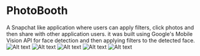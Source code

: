 # PhotoBooth
A Snapchat like application where users can apply filters, click photos and then share with other application users.
it was built using Google's Mobile Vision API for face detection and then applying filters to the detected face.
![Alt text](https://drive.google.com/file/d/1DBYaQyVFdfOB9nnp93yXQdhgtx4E9WjH/view?usp=sharing)
![Alt text](https://drive.google.com/file/d/1cQDLcigNov2lXSbNxFupm6zHMRKWo_Np/view?usp=sharing)
![Alt text](https://drive.google.com/file/d/1rjUDCq9YdVPmHlylmUtl18k9XL2tXaRG/view?usp=sharing)
![Alt text](https://drive.google.com/file/d/1cQDLcigNov2lXSbNxFupm6zHMRKWo_Np/view?usp=sharing)
![Alt text](https://drive.google.com/file/d/1pR7K1NHWF7Ae5d2ytIKQaPx4CONSBixi/view?usp=sharing)
